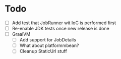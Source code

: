 # Todo
- [ ] Add test that JobRunner wit IoC is performed first
- [ ] Re-enable JDK tests once new release is done
- [ ] GraalVM
  - [ ] Add support for JobDetails
  - [ ] What about platformmbean?
  - [ ] Cleanup StaticUrl stuff